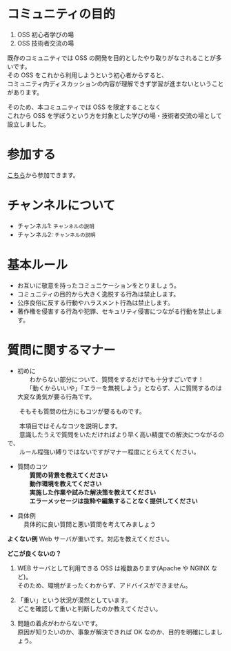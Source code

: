 # コミュニティの目的
1. OSS 初心者学びの場
2. OSS 技術者交流の場

既存のコミュニティでは OSS の開発を目的としたやり取りがなされることが多いです。  
その OSS をこれから利用しようという初心者からすると、  
コミュニティ内ディスカッションの内容が理解できず学習が進まないということがあります。

そのため、本コミュニティでは OSS を限定することなく  
これから OSS を学ぼうという方を対象とした学びの場・技術者交流の場として設立しました。

# 参加する
[こちら](http://sti-testbbs.slack.com)から参加できます。

# チャンネルについて
* チャンネル1: ```チャンネルの説明```
* チャンネル2: ```チャンネルの説明```

# 基本ルール
* お互いに敬意を持ったコミュニケーションをとりましょう。
* コミュニティの目的から大きく逸脱する行為は禁止します。
* 公序良俗に反する行動やハラスメント行為は禁止します。
* 著作権を侵害する行為や犯罪、セキュリティ侵害につながる行動を禁止します。

# 質問に関するマナー
* 初めに  
　　わからない部分について、質問をするだけでも十分すごいです！  
　　「動くからいいや」「エラーを無視しよう」とならず、人に質問するのは大変な勇気が要る行為です。
 
　　そもそも質問の仕方にもコツが要るものです。

　　本項目ではそんなコツを説明します。  
　　意識したうえで質問をいただければより早く高い精度での解決につながるので、  
　　ルール程強い縛りではないですがマナー程度にとらえてください。
 
* 質問のコツ  
　　**質問の背景を教えてください**  
　　**動作環境を教えてください**  
　　**実施した作業や試みた解決策を教えてください**  
　　**エラーメッセージは抜粋や編集することなく提供してください**  

* 具体例  
　具体的に良い質問と悪い質問を考えてみましょう

**よくない例**
Web サーバが重いです。対応を教えてください。

**どこが良くないの？**
1. WEB サーバとして利用できる OSS は複数あります(Apache や NGINX など)。  
そのため、環境がまったくわからず、アドバイスができません。

2. 「重い」という状況が漠然としています。  
どこを確認して重いと判断したのか教えてください。

3. 問題の着点がわからないです。  
原因が知りたいのか、事象が解決できれば OK なのか、目的を明確にしましょう。
